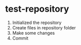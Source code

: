 # test-repository

1. Initialized the repository
2. Create files in repository folder
3. Make some changes
4. Commit
